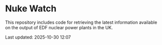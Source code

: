# Nuke Watch

This repository includes code for retrieving the latest information available on the output of EDF nuclear power plants in the UK.

Last updated: 2025-10-30 12:07